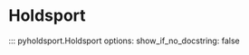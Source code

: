 # Holdsport

<!-- prettier-ignore -->
::: pyholdsport.Holdsport
    options:
      show_if_no_docstring: false

<!-- prettier-ignore-end -->
